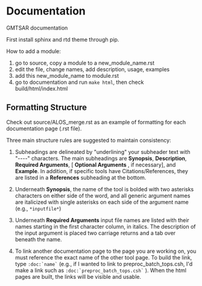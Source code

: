# Documentation
GMTSAR documentation

First install sphinx and rtd theme through pip.

How to add a module:
1) go to source, copy a module to a new_module_name.rst
2) edit the file, change names, add description, usage, examples
3) add this new_module_name to module.rst
4) go to documentation and run `make html`, then check build/html/index.html

## Formatting Structure

Check out source/ALOS_merge.rst as an example of formatting for each documentation page (.rst file).

Three main structure rules are suggested to maintain consistency:
1) Subheadings are delineated by "underlining" your subheader text with "----" characters. The main subheadings are **Synopsis**, **Description**, **Required Arguments**, [ **Optional Arguments** , if necessary], and **Example**. In addition, if specific tools have Citations/References, they are listed in a **References** subheading at the bottom.

2) Underneath **Synopsis**, the name of the tool is bolded with two asterisks characters on either side of the word, and all generic argument names are italicized with single asterisks on each side of the argument name (e.g., `*inputfile*`)

3) Underneath **Required Arguments** input file names are listed with their names starting in the first character column, in italics. The description of the input argument is placed two carriage returns and a tab over beneath the name. 

4) To link another documentation page to the page you are working on, you must reference the exact name of the other tool page. To build the link, type `` :doc:`name` `` (e.g., if I wanted to link to preproc_batch_tops.csh, I'd make a link such as `` :doc:`preproc_batch_tops.csh` `` ). When the html pages are built, the links will be visible and usable. 
